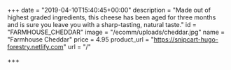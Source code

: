 +++
date = "2019-04-10T15:40:45+00:00"
description = "Made out of highest graded ingredients, this cheese has been aged for three months and is sure you leave you with a sharp-tasting, natural taste."
id = "FARMHOUSE_CHEDDAR"
image = "/ecomm/uploads/cheddar.jpg"
name = "Farmhouse Cheddar"
price = 4.95
product_url = "https://snipcart-hugo-forestry.netlify.com"
url = "/"

+++
